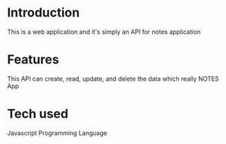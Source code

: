 # Introduction
This is a web application and it's simply an API for notes application

# Features
This API can create, read, update, and delete the data which really NOTES App

# Tech used
Javascript Programming Language
